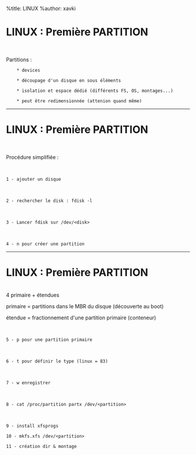 %title: LINUX
%author: xavki


# LINUX : Première PARTITION


<br>

Partitions :

		* devices

		* découpage d'un disque en sous éléments

		* isolation et espace dédié (différents FS, OS, montages...)

		* peut être redimensionnée (attenion quand même)

-----------------------------------------------------------------------------------

# LINUX : Première PARTITION


<br>

Procédure simplifiée :

<br>

	1 - ajouter un disque

<br>

	2 - rechercher le disk : fdisk -l

<br>

	3 - Lancer fdisk sur /dev/<disk>

<br>

	4 - n pour créer une partition

-----------------------------------------------------------------------------------

# LINUX : Première PARTITION


<br>
4 primaire + étendues

primaire = partitions dans le MBR du disque (découverte au boot)

étendue = fractionnement d'une partition primaire (conteneur)

<br>

	5 - p pour une partition primaire

<br>

	6 - t pour définir le type (linux = 83)

<br>

	7 - w enregistrer

<br>

	8 - cat /proc/partition partx /dev/<partition>

<br>

	9 - install xfsprogs

	10 - mkfs.xfs /dev/<partition>

	11 - création dir & montage
